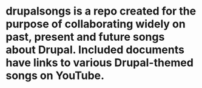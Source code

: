 # drupalsongs is a repo created for the purpose of collaborating widely on past, present and future songs about Drupal. Included documents have links to various Drupal-themed songs on YouTube.
